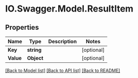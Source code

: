 # IO.Swagger.Model.ResultItem
## Properties

Name | Type | Description | Notes
------------ | ------------- | ------------- | -------------
**Key** | **string** |  | [optional] 
**Value** | **Object** |  | [optional] 

[[Back to Model list]](../README.md#documentation-for-models) [[Back to API list]](../README.md#documentation-for-api-endpoints) [[Back to README]](../README.md)

